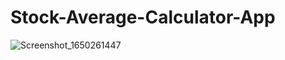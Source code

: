 # Stock-Average-Calculator-App


![Screenshot_1650261447](https://user-images.githubusercontent.com/74703957/163762615-3d4f3b13-e957-4365-a5de-16a46a512595.png)
